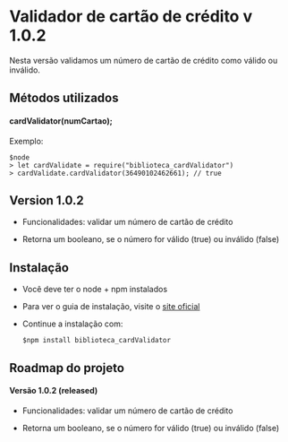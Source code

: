 # Validador de cartão de crédito v 1.0.2

Nesta versão validamos um número de cartão de crédito como válido ou inválido.

## Métodos utilizados

#### cardValidator(numCartao);

Exemplo:

    $node
    > let cardValidate = require("biblioteca_cardValidator")
    > cardValidate.cardValidator(36490102462661); // true

## Version 1.0.2

- Funcionalidades: validar um número de cartão de crédito

- Retorna um booleano, se o número for válido (true) ou inválido (false)

## Instalação

- Você deve ter o node + npm instalados

- Para ver o guia de instalação, visite o [site oficial](https://www.npmjs.com/get-npm "site oficial")

- Continue a instalação com:

      $npm install biblioteca_cardValidator

## Roadmap do projeto

#### Versão 1.0.2 (released)

- Funcionalidades: validar um número de cartão de crédito

- Retorna um booleano, se o número for válido (true) ou inválido (false)
